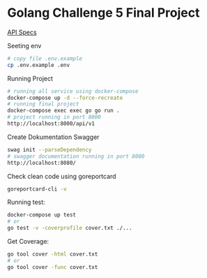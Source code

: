 # Golang Challenge 5 Final Project

[API Specs](https://gospecs.monstercode.net)

Seeting env
```bash 
# copy file .env.example
cp .env.example .env
```

Running Project
```bash
# running all service using docker-compose
docker-compose up -d --force-recreate
# running final project
docker-compose exec exec go go run .
# project running in port 8000
http://localhost:8000/api/v1
```

Create Dokumentation Swagger
```bash 
swag init --parseDependency
# swagger documentation running in port 8080
http://localhost:8080/
```

Check clean code using goreportcard
```bash
goreportcard-cli -v
```

Running test:
```bash
docker-compose up test
# or
go test -v -coverprofile cover.txt ./...
```

Get Coverage:
```bash
go tool cover -html cover.txt
# or
go tool cover -func cover.txt
```